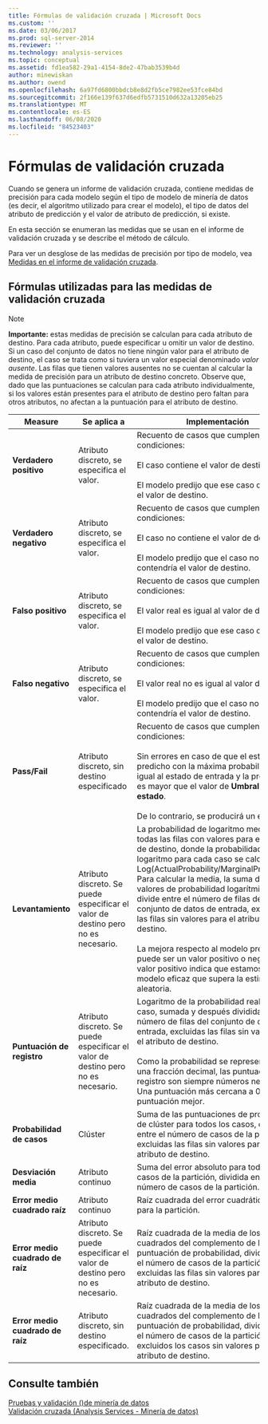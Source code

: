 ```yaml
---
title: Fórmulas de validación cruzada | Microsoft Docs
ms.custom: ''
ms.date: 03/06/2017
ms.prod: sql-server-2014
ms.reviewer: ''
ms.technology: analysis-services
ms.topic: conceptual
ms.assetid: fd1ea582-29a1-4154-8de2-47bab3539b4d
author: minewiskan
ms.author: owend
ms.openlocfilehash: 6a97fd6800bbdcb8e8d2fb5ce7982ee53fce84bd
ms.sourcegitcommit: 2f166e139f637d6edfb5731510d632a13205eb25
ms.translationtype: MT
ms.contentlocale: es-ES
ms.lasthandoff: 06/08/2020
ms.locfileid: "84523403"
---
```

# <a name="cross-validation-formulas"></a>Fórmulas de validación cruzada
  Cuando se genera un informe de validación cruzada, contiene medidas de precisión para cada modelo según el tipo de modelo de minería de datos (es decir, el algoritmo utilizado para crear el modelo), el tipo de datos del atributo de predicción y el valor de atributo de predicción, si existe.  
  
 En esta sección se enumeran las medidas que se usan en el informe de validación cruzada y se describe el método de cálculo.  
  
 Para ver un desglose de las medidas de precisión por tipo de modelo, vea [Medidas en el informe de validación cruzada](measures-in-the-cross-validation-report.md).  
  
## <a name="formulas-used-for-cross-validation-measures"></a>Fórmulas utilizadas para las medidas de validación cruzada  
  
> [!NOTE]  
>  **Importante:** estas medidas de precisión se calculan para cada atributo de destino. Para cada atributo, puede especificar u omitir un valor de destino. Si un caso del conjunto de datos no tiene ningún valor para el atributo de destino, el caso se trata como si tuviera un valor especial denominado *valor ausente*. Las filas que tienen valores ausentes no se cuentan al calcular la medida de precisión para un atributo de destino concreto. Observe que, dado que las puntuaciones se calculan para cada atributo individualmente, si los valores están presentes para el atributo de destino pero faltan para otros atributos, no afectan a la puntuación para el atributo de destino.  
  
|Measure|Se aplica a|Implementación|  
|-------------|----------------|--------------------|  
|**Verdadero positivo**|Atributo discreto, se especifica el valor.|Recuento de casos que cumplen estas condiciones:<br /><br /> El caso contiene el valor de destino.<br /><br /> El modelo predijo que ese caso contendría el valor de destino.|  
|**Verdadero negativo**|Atributo discreto, se especifica el valor.|Recuento de casos que cumplen estas condiciones:<br /><br /> El caso no contiene el valor de destino.<br /><br /> El modelo predijo que el caso no contendría el valor de destino.|  
|**Falso positivo**|Atributo discreto, se especifica el valor.|Recuento de casos que cumplen estas condiciones:<br /><br /> El valor real es igual al valor de destino.<br /><br /> El modelo predijo que ese caso contendría el valor de destino.|  
|**Falso negativo**|Atributo discreto, se especifica el valor.|Recuento de casos que cumplen estas condiciones:<br /><br /> El valor real no es igual al valor de destino.<br /><br /> El modelo predijo que el caso no contendría el valor de destino.|  
|**Pass/Fail**|Atributo discreto, sin destino especificado|Recuento de casos que cumplen estas condiciones:<br /><br /> Sin errores en caso de que el estado predicho con la máxima probabilidad es igual al estado de entrada y la probabilidad es mayor que el valor de **Umbral de estado**.<br /><br /> De lo contrario, se producirá un error.|  
|**Levantamiento**|Atributo discreto. Se puede especificar el valor de destino pero no es necesario.|La probabilidad de logaritmo medio para todas las filas con valores para el atributo de destino, donde la probabilidad de logaritmo para cada caso se calcula como Log(ActualProbability/MarginalProbability). Para calcular la media, la suma de los valores de probabilidad logarítmica se divide entre el número de filas del conjunto de datos de entrada, excluidas las filas sin valores para el atributo de destino.<br /><br /> La mejora respecto al modelo predictivo puede ser un valor positivo o negativo. Un valor positivo indica que estamos ante un modelo eficaz que supera la estimación aleatoria.|  
|**Puntuación de registro**|Atributo discreto. Se puede especificar el valor de destino pero no es necesario.|Logaritmo de la probabilidad real de cada caso, sumada y después dividida entre el número de filas del conjunto de datos de entrada, excluidas las filas sin valores para el atributo de destino.<br /><br /> Como la probabilidad se representa como una fracción decimal, las puntuaciones del registro son siempre números negativos. Una puntuación más cercana a 0 es una puntuación mejor.|  
|**Probabilidad de casos**|Clúster|Suma de las puntuaciones de probabilidad de clúster para todos los casos, dividida entre el número de casos de la partición, excluidas las filas sin valores para el atributo de destino.|  
|**Desviación media**|Atributo continuo|Suma del error absoluto para todos los casos de la partición, dividida entre el número de casos de la partición.|  
|**Error medio cuadrado raíz**|Atributo continuo|Raíz cuadrada del error cuadrático medio para la partición.|  
|**Error medio cuadrado de raíz**|Atributo discreto. Se puede especificar el valor de destino pero no es necesario.|Raíz cuadrada de la media de los cuadrados del complemento de la puntuación de probabilidad, dividida entre el número de casos de la partición, excluidas las filas sin valores para el atributo de destino.|  
|**Error medio cuadrado de raíz**|Atributo discreto, sin destino especificado.|Raíz cuadrada de la media de los cuadrados del complemento de la puntuación de probabilidad, dividida entre el número de casos de la partición, excluidos los casos sin valores para el atributo de destino.|  
  
## <a name="see-also"></a>Consulte también  
 [Pruebas y validación &#40;&#41;de minería de datos](testing-and-validation-data-mining.md)   
 [Validación cruzada &#40;Analysis Services - Minería de datos&#41;](cross-validation-analysis-services-data-mining.md)  
  
  
